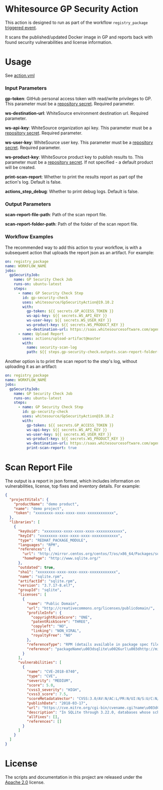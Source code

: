 # Whitesource GP Security Action
This action is designed to run as part of the workflow `registry_package` [triggered event](https://help.github.com/en/github/automating-your-workflow-with-github-actions/events-that-trigger-workflows).

It scans the published/updated Docker image in GP and reports back with found security vulnerabilities and license information.

# Usage
See [action.yml](action.yml)

### Input Parameters
**gp-token**: GitHub personal access token with read/write privileges to GP. This parameter must be a [repository secret](https://help.github.com/en/github/automating-your-workflow-with-github-actions/virtual-environments-for-github-actions#creating-and-using-secrets-encrypted-variables). Required parameter.

**ws-destination-url**: WhiteSource environment destination url. Required parameter.

**ws-api-key**: WhiteSource organization api key. This parameter must be a [repository secret](https://help.github.com/en/github/automating-your-workflow-with-github-actions/virtual-environments-for-github-actions#creating-and-using-secrets-encrypted-variables). Required parameter.

**ws-user-key**: WhiteSource user key. This parameter must be a [repository secret](https://help.github.com/en/github/automating-your-workflow-with-github-actions/virtual-environments-for-github-actions#creating-and-using-secrets-encrypted-variables). Required parameter.

**ws-product-key**: WhiteSource product key to publish results to. This parameter must be a [repository secret](https://help.github.com/en/github/automating-your-workflow-with-github-actions/virtual-environments-for-github-actions#creating-and-using-secrets-encrypted-variables). If not specified - a default product will be created.

**print-scan-report**: Whether to print the results report as part opf the action's log. Default is false.

**actions_step_debug**: Whether to print debug logs. Default is false.

### Output Parameters
**scan-report-file-path**: Path of the scan report file.

**scan-report-folder-path**: Path of the folder of the scan report file.

### Workflow Examples
The recommended way to add this action to your workflow, is with a subsequent action that uploads the report json as an artifact. For example:
```yaml
on: registry_package
name: WORKFLOW_NAME
jobs:
  gpSecurityJob:
    name: GP Security Check Job
    runs-on: ubuntu-latest
    steps:
      - name: GP Security Check Step
        id: gp-security-check
        uses: whitesource/GpSecurityAction@19.10.2
        with:
          gp-token: ${{ secrets.GP_ACCESS_TOKEN }}
          ws-api-key: ${{ secrets.WS_API_KEY }}
          ws-user-key: ${{ secrets.WS_USER_KEY }}
          ws-product-key: ${{ secrets.WS_PRODUCT_KEY }}
          ws-destination-url: https://saas.whitesourcesoftware.com/agent
      - name: Upload Report
        uses: actions/upload-artifact@master
        with:
          name: security-scan-log
          path: ${{ steps.gp-security-check.outputs.scan-report-folder-path }}
```

Another option is to print the scan report to the step's log, without uploading it as an artifact:
```yaml
on: registry_package
name: WORKFLOW_NAME
jobs:
  gpSecurityJob:
    name: GP Security Check Job
    runs-on: ubuntu-latest
    steps:
      - name: GP Security Check Step
        id: gp-security-check
        uses: whitesource/GpSecurityAction@19.10.2
        with:
          gp-token: ${{ secrets.GP_ACCESS_TOKEN }}
          ws-api-key: ${{ secrets.WS_API_KEY }}
          ws-user-key: ${{ secrets.WS_USER_KEY }}
          ws-product-key: ${{ secrets.WS_PRODUCT_KEY }}
          ws-destination-url: https://saas.whitesourcesoftware.com/agent
          print-scan-report: true
```


# Scan Report File
The output is a report in json format, which includes information on vulnerabilities, license, top fixes and inventory details. For example:
```json
{
  "projectVitals": {
    "productName": "demo product",
    "name": "demo project",
    "token": "xxxxxxxx-xxxx-xxxx-xxxx-xxxxxxxxxxxx",
  },
  "libraries": [
    {
      "keyUuid": "xxxxxxxx-xxxx-xxxx-xxxx-xxxxxxxxxxxx",
      "keyId": "xxxxxxxx-xxxx-xxxx-xxxx-xxxxxxxxxxxx",
      "type": "REDHAT_PACKAGE_MODULE",
      "languages": "RPM",
      "references": {
        "url": "http://mirror.centos.org/centos/7/os/x86_64/Packages/sqlite-3.7.17-8.el7.x86_64.rpm",
        "homePage": "http://www.sqlite.org/"
      },
      "outdated": true,
      "sha1": "xxxxxxxx-xxxx-xxxx-xxxx-xxxxxxxxxxxx",
      "name": "sqlite.rpm",
      "artifactId": "sqlite.rpm",
      "version": "3.7.17-8.el7",
      "groupId": "sqlite",
      "licenses": [
        {
          "name": "Public Domain",
          "url": "http://creativecommons.org/licenses/publicdomain/",
          "profileInfo": {
            "copyrightRiskScore": "ONE",
            "patentRiskScore": "THREE",
            "copyleft": "NO",
            "linking": "NON_VIRAL",
            "royaltyFree": "NO"
          },
          "referenceType": "RPM (details available in package spec file)",
          "reference": "packageName\u003dsqlite\u0026url\u003dhttp://mirror.centos.org/centos/7/os/x86_64/Packages/sqlite-3.7.17-8.el7.x86_64.rpm"
        }
      ],
      "vulnerabilities": [
        {
          "name": "CVE-2018-8740",
          "type": "CVE",
          "severity": "MEDIUM",
          "score": 5.0,
          "cvss3_severity": "HIGH",
          "cvss3_score": 7.5,
          "scoreMetadataVector": "CVSS:3.0/AV:N/AC:L/PR:N/UI:N/S:U/C:N/I:N/A:H",
          "publishDate": "2018-03-17",
          "url": "https://cve.mitre.org/cgi-bin/cvename.cgi?name\u003dCVE-2018-8740",
          "description": "In SQLite through 3.22.0, databases whose schema is corrupted using a CREATE TABLE AS statement could cause a NULL pointer dereference, related to build.c and prepare.c.",
          "allFixes": [],
          "references": []
        }
      ]
    }
  ]
}
```

# License

The scripts and documentation in this project are released under the [Apache 2.0](LICENSE) license.
